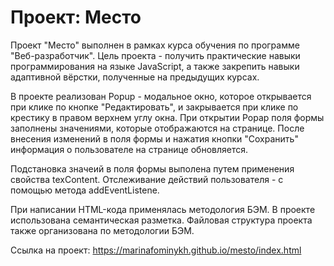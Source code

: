 # Проект: Место

Проект "Место" выполнен в рамках курса обучения по программе "Веб-разработчик". Цель проекта - получить практические навыки программирования на языке JavaScript, а также закрепить навыки адаптивной вёрстки, полученные на предыдущих курсах. 

В проекте реализован Popup - модальное окно, которое открывается при клике по кнопке "Редактировать", и закрывается при клике по крестику в правом верхнем углу окна. При открытии Popap поля формы заполнены значениями, которые отображаются на странице. После внесения изменений в поля формы и нажатия кнопки "Сохранить" информация о пользователе на странице обновляется. 

Подстановка значеий в поля формы выполена путем применения свойства texContent. Отслеживание действий пользователя - с помощью метода addEventListene. 

При написании HTML-кода применялась методология БЭМ. В проекте использована семантическая разметка. Файловая структура проекта также организована по методологии БЭМ.

Ссылка на проект: https://marinafominykh.github.io/mesto/index.html

